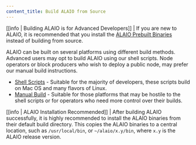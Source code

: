```yaml
---
content_title: Build ALAIO from Source
---
```


[[info | Building ALAIO is for Advanced Developers]]
| If you are new to ALAIO, it is recommended that you install the [ALAIO Prebuilt Binaries](../00_install-prebuilt-binaries.md) instead of building from source.

ALAIO can be built on several platforms using different build methods. Advanced users may opt to build ALAIO using our shell scripts. Node operators or block producers who wish to deploy a public node, may prefer our manual build instructions.

* [Shell Scripts](01_shell-scripts/index.md) - Suitable for the majority of developers, these scripts build on Mac OS and many flavors of Linux.
* [Manual Build](02_manual-build/index.md) - Suitable for those platforms that may be hostile to the shell scripts or for operators who need more control over their builds.

[[info | ALAIO Installation Recommended]]
| After building ALAIO successfully, it is highly recommended to install the ALAIO binaries from their default build directory. This copies the ALAIO binaries to a central location, such as `/usr/local/bin`, or `~/alaio/x.y/bin`, where `x.y` is the ALAIO release version.

